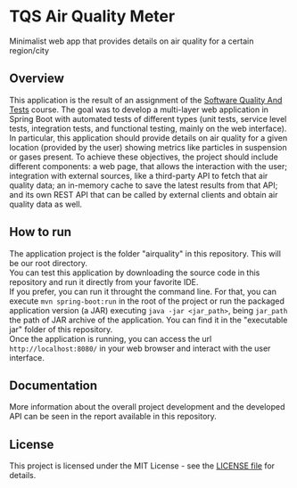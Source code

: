 # TQS Air Quality Meter
Minimalist web app that provides details on air quality for a certain region/city


## Overview
This application is the result of an assignment of the [Software Quality And Tests](https://www.ua.pt/pt/uc/8109) course. The goal was to develop a multi-layer web application in Spring Boot with automated tests of different types (unit tests, service level tests, integration tests, and functional testing, mainly on the web interface). \
In particular, this application should provide details on air quality for a given location (provided by the user) showing metrics like particles in suspension or gases present. To achieve these objectives, the project should include different components: a web page, that allows the interaction with the user; integration with external sources, like a third-party API to fetch that air quality data; an in-memory cache to save the latest results from that API; and its own REST API that can be called by external clients and obtain air quality data as well.

## How to run
The application project is the folder "airquality" in this repository. This will be our root directory.\
You can test this application by downloading the source code in this repository and run it directly from your favorite IDE.\
If you prefer, you can run it throught the command line. For that, you can execute `mvn spring-boot:run` in the root of the project or run the packaged application version (a JAR) executing `java -jar <jar_path>`, being `jar_path` the path of JAR archive of the application. You can find it in the "executable jar" folder of this repository.
\
Once the application is running, you can access the url `http://localhost:8080/` in your web browser and interact with the user interface.

## Documentation
More information about the overall project development and the developed API can be seen in the report available in this repository.

## License
This project is licensed under the MIT License - see the [LICENSE file](https://github.com/alexandrejflopes/tqs-air-quality-app/blob/master/LICENSE) for details.
